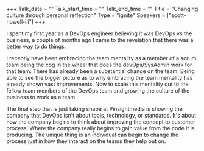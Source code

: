 +++
Talk_date = ""
Talk_start_time = ""
Talk_end_time = ""
Title = "Changing culture through personal reflection"
Type = "ignite"
Speakers = ["scott-howell-iii"]
+++

I spent my first year as a DevOps engineer believing it was DevOps vs the business, a couple of months ago I came to the revelation that there was a better way to do things. 

I recently have been embracing the team mentality as a member of a scrum team being the cog in the wheel that does the devOps/SysAdmin work for that team. There has already been a substantial change on the team. Being able to see the bigger picture as to why embracing the team mentality has already shown vast improvements. Now to scale this mentality out to the fellow team members of the DevOps team and growing the culture of the business to work as a team. 

The final step that is just taking shape at Pinsightmedia is showing the company that DevOps isn't about tools, technology, or standards. It's about how the company begins to think about improving the concept to customer process. Where the company really begins to gain value from the code it is producing. The unique thing is an individual can begin to change the process just in how they interact on the teams they help out on.

